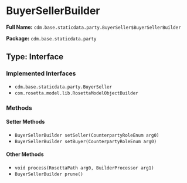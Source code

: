 # BuyerSellerBuilder

**Full Name:** `cdm.base.staticdata.party.BuyerSeller$BuyerSellerBuilder`

**Package:** `cdm.base.staticdata.party`

## Type: Interface

### Implemented Interfaces

- `cdm.base.staticdata.party.BuyerSeller`
- `com.rosetta.model.lib.RosettaModelObjectBuilder`

### Methods

#### Setter Methods

- `BuyerSellerBuilder setSeller(CounterpartyRoleEnum arg0)`
- `BuyerSellerBuilder setBuyer(CounterpartyRoleEnum arg0)`

#### Other Methods

- `void process(RosettaPath arg0, BuilderProcessor arg1)`
- `BuyerSellerBuilder prune()`

